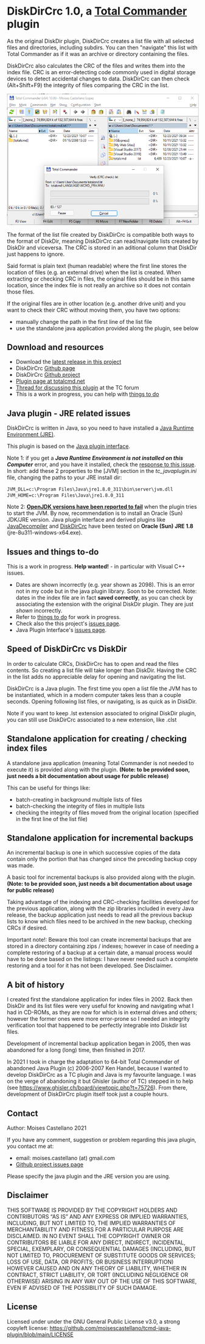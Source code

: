 DiskDirCrc 1.0, a [Total Commander](https://www.ghisler.com/) plugin
====================================

As the original DiskDir plugin, DiskDirCrc creates a list file with all selected files and directories, including subdirs. You can then "navigate" this list with Total Commander as if it was an archive or directory containing the files.

DiskDirCrc also calculates the CRC of the files and writes them into the index file. CRC is an error-detecting code commonly used in digital storage devices to detect accidental changes to data. DiskDirCrc can then check (Alt+Shift+F9) the integrity of files comparing the CRC in the list.

 ![JavaDecompiler screenshot](https://github.com/moisescastellano/diskdircrc-tcplugin/raw/main/screenshots/DiskDirCrc.png)

The format of the list file created by DiskDirCrc is compatible both ways to the format of DiskDir, meaning DiskDirCrc can read/navigate lists created by DiskDir and viceversa. The CRC is stored in an aditional column that DiskDir just happens to ignore.

Said format is plain text (human readable) where the first line stores the location of files (e.g. an external drive) when the list is created. When extracting or checking CRC in files, the original files should be in this same location, since the index file is not really an archive so it does not contain those files.

If the original files are in other location (e.g. another drive unit) and you want to check their CRC without moving them, you have two options:
 - manually change the path in the first line of the list file
 - use the standalone java application provided along the plugin, see below

Download and resources
----------------------
- Download the [latest release in this project](https://github.com/moisescastellano/diskdircrc-tcplugin/blob/main/releases/1.0/DiskDirCrc.zip)
- DiskDirCrc [Github page](https://moisescastellano.github.io/diskdircrc-tcplugin/) 
- DiskDirCrc [Github project](https://github.com/moisescastellano/diskdircrc-tcplugin)
- [Plugin page at totalcmd.net](http://totalcmd.net/plugring/diskdircrc.html)
- [Thread for discussing this plugin](https://www.ghisler.ch/board/viewtopic.php?t=75748) at the TC forum
- This is a work in progress, you can help with [things to do](https://github.com/moisescastellano/diskdircrc-tcplugin/blob/main/to-do.md)

Java plugin - JRE related issues
----------------------
DiskDirCrc is written in Java, so you need to have installed a [Java Runtime Environment (JRE)](https://www.java.com/en/download/manual.jsp).

This plugin is based on the [Java plugin interface](https://moisescastellano.github.io/tcmd-java-plugin).

Note 1: if you get a _**Java Runtime Environment is not installed on this Computer**_ error, and you have it installed, check the [response to this issue](https://github.com/moisescastellano/javadecompiler-tcplugin/issues/1). In short:
add these 2 properties to the [JVM] section in the _tc_javaplugin.ini_  file, changing the paths to your JRE install dir:
```
JVM_DLL=c:\Program Files\Java\jre1.8.0_311\bin\server\jvm.dll
JVM_HOME=c:\Program Files\Java\jre1.8.0_311
```

Note 2: [**OpenJDK versions have been reported to fail**](https://github.com/moisescastellano/tcmd-java-plugin/issues/2) when the plugin tries to start the JVM. By now, recommendation is to install an Oracle (Sun) JDK/JRE version. Java plugin interface and derived plugins like [JavaDecompiler](https://moisescastellano.github.io/javadecompiler-tcplugin/) and [DiskDirCrc](https://moisescastellano.github.io/diskdircrc-tcplugin/) have been tested on **Oracle (Sun) JRE 1.8**  (jre-8u311-windows-x64.exe).

Issues and things to-do
----------------------
This is a work in progress. **Help wanted!** - in particular with Visual C++ issues.

 - Dates are shown incorrectly (e.g. year shown as 2098). This is an error not in my code but in the java plugin library. Soon to be corrected.
Note: dates in the index file are in fact **saved correctly**, as you can check by associating the extension with the original DiskDir plugin. They are just *shown* incorrectly.
 - Refer to [things to do](https://github.com/moisescastellano/diskdircrc-tcplugin/blob/main/to-do.md) for work in progress.
 - Check also the this project's [issues page](https://github.com/moisescastellano/diskdircrc-tcplugin/issues).
 - Java Plugin Interface's [issues page](https://github.com/moisescastellano/tcmd-java-plugin/issues).



Speed of DiskDirCrc vs DiskDir
----------------------

In order to calculate CRCs, DiskDirCrc has to open and read the files contents. So creating a list file will take longer than DiskDir. Having the CRC in the list adds no appreciable delay for opening and navigating the list.

DiskDirCrc is a Java plugin. The first time you open a list file the JVM has to be instantiated, which in a modern computer takes less than a couple seconds. Opening following list files, or navigating, is as quick as in DiskDir.

Note if you want to keep .lst extension associated to original DiskDir plugin, you can still use DiskDirCrc associated to a new extension, like .clst


Standalone application for creating / checking index files
----------------------

A standalone java application (meaning Total Commander is not needed to execute it) is provided along with the plugin. 
**(Note: to be provided soon, just needs a bit documentation about usage for public release)**

This can be useful for things like:
 - batch-creating in background multiple lists of files
 - batch-checking the integrity of files in multiple lists
 - checking the integrity of files moved from the original location (specified in the first line of the list file)


Standalone application for incremental backups
----------------------
An incremental backup is one in which successive copies of the data contain only the portion that has changed since the preceding backup copy was made.

A basic tool for incremental backups is also provided along with the plugin.
**(Note: to be provided soon, just needs a bit documentation about usage for public release)**

Taking advantage of the indexing and CRC-checking facilities developed for the previous application, along with the zip libraries included in every Java release, the backup application just needs to read all the previous backup lists to know which files need to be archived in the new backup, checking CRCs if desired.

Important note!: Beware this tool can create incremental backups that are stored in a directory containing zips / indexes; however in case of needing a complete restoring of a backup at a certain date, a manual  process would have to be done based on the listings: I have never needed such a complete restoring and a tool for it has not been developed. See Disclaimer.


A bit of history
----------------------
I created first the standalone application for index files in 2002. Back then DiskDir and its list files were very useful for knowing and navigating what I had in CD-ROMs, as they are now for which is in external drives and others; however the former ones were more error-prone so I needed an integrity verification tool that happened to be perfectly integrable into Diskdir list files.

Development of incremental backup application began in 2005, then was abandoned for a long (long) time, then finished in 2017.

In 2021 I took in charge the adaptation to 64-bit Total Commander of abandoned Java Plugin (c) 2006-2007 Ken Handel, because I wanted to develop DiskDirCrc as a TC plugin and Java is my favourite language. I was on the verge of abandoning it but Ghisler (author of TC) stepped in to help (see https://www.ghisler.ch/board/viewtopic.php?t=75726). From there, development of DiskDirCrc plugin itself took just a couple hours.


Contact
----------------------
Author: Moises Castellano 2021

If you have any comment, suggestion or problem regarding this java plugin,
you contact me at:
 - email: moises.castellano (at) gmail.com
 - [Github project issues page](https://github.com/moisescastellano/diskdircrc-tcplugin/issues)

Please specify the java plugin and the JRE version you are using.

Disclaimer
----------------------
THIS SOFTWARE IS PROVIDED BY THE COPYRIGHT HOLDERS AND CONTRIBUTORS “AS IS” AND ANY EXPRESS OR IMPLIED WARRANTIES, INCLUDING, BUT NOT LIMITED TO, THE IMPLIED WARRANTIES OF MERCHANTABILITY AND FITNESS FOR A PARTICULAR PURPOSE ARE DISCLAIMED. IN NO EVENT SHALL THE COPYRIGHT OWNER OR CONTRIBUTORS BE LIABLE FOR ANY DIRECT, INDIRECT, INCIDENTAL, SPECIAL, EXEMPLARY, OR CONSEQUENTIAL DAMAGES (INCLUDING, BUT NOT LIMITED TO, PROCUREMENT OF SUBSTITUTE GOODS OR SERVICES; LOSS OF USE, DATA, OR PROFITS; OR BUSINESS INTERRUPTION) HOWEVER CAUSED AND ON ANY THEORY OF LIABILITY, WHETHER IN CONTRACT, STRICT LIABILITY, OR TORT (INCLUDING NEGLIGENCE OR OTHERWISE) ARISING IN ANY WAY OUT OF THE USE OF THIS SOFTWARE, EVEN IF ADVISED OF THE POSSIBILITY OF SUCH DAMAGE.


License
----------------------
Licensed under under the GNU General Public License v3.0, a strong copyleft license:
https://github.com/moisescastellano/tcmd-java-plugin/blob/main/LICENSE




